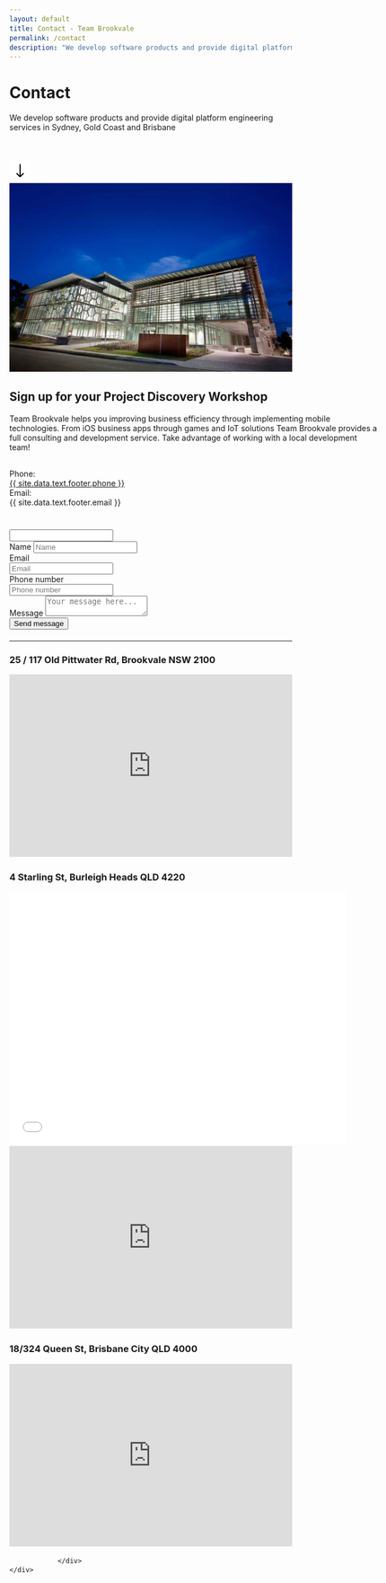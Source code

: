 ```yaml
---
layout: default
title: Contact - Team Brookvale
permalink: /contact
description: "We develop software products and provide digital platform engineering services in Sydney, Gold Coast and Brisbane"
---
```

 <script type="text/javascript" src="https://cdn.jsdelivr.net/npm/emailjs-com@2.3.2/dist/email.min.js"></script>
<script type="text/javascript">
   (function(){
      emailjs.init("user_knG2BzWL3cFIviNKOkKF5");
   })();
</script>
<script type="text/javascript">
    function getIp(json){
        window.ipAddress = json.ip;
    }

    function sendEmail(event) {
        var button = document.getElementById("submit-button");
        var service_id = 'gmail_longbtomi01';
        var template_id = 'contact_form';
        var form = document.forms['contactForm'];
        var templateParams = {
            name: form["name"].value,
            from_email: form["from_email"].value,
            phone: form["phone"].value,
            message: form["message"].value,
            ip: window.ipAddress != null && window.ipAddress != undefined ? window.ipAddress : "N/A"
        }; 

        if(form["additional_field"].value != ""){
            return;
        }

        button.innerHTML = '<span><i class="fas fa-spinner fa-spin"></i> Sending...</span>';
        button.disabled = true;

         emailjs.send(service_id, template_id, templateParams)
            .then(function(response) {
                button.innerHTML = '<span><i class="fas fa-check"></i> Message sent!</span>';
            }, function(error) {
                button.disabled = false;
                button.innerHTML = 'Send message';
                alert("We are terribly sorry, but we have not been able to send your message. Please try again, and if that fails, contact us directly via e-mail. Thank you!")
            });        
    }  
</script>
<script type="text/javascript" src="https://api.ipify.org?format=jsonp&callback=getIp"></script>
<div class="contactpage">
    <div class="pagehero">
        <div class="inner flex sb">
            <div>
                <h1>Contact</h1>
                <p style="margin-bottom: 50px">We develop software products and provide digital platform engineering services in Sydney, Gold Coast and Brisbane</p>
                <img src="/assets/images/arrowdown.png">
            </div>
            <div>
                <img  class="pageheropic jumptop" src="/assets/images/xlifestyle-working-brookvale.webp">
            </div>
        </div>
    </div>
    <div class="inner flex sb">
        <div style="width: 659px">
            <h2>Sign up for your Project Discovery Workshop</h2>
            <div class="mid gray">
                Team Brookvale helps you improving business efficiency through implementing mobile technologies. From iOS business apps through games and IoT solutions Team Brookvale provides a full consulting and development service. Take advantage of working with a local development team!
            </div>
            <div class="contact semibold" style="margin: 30px 0 40px 0">
                <div class="floleft" style="width: 150px">Phone:</div><div class="bluetext"><a class="phone-number" href="tel:{{ site.data.text.footer.phone }}">{{ site.data.text.footer.phone }}</a></div>
                <div class="floleft" style="width: 150px">Email:</div><div class="bluetext">{{ site.data.text.footer.email }}</div>
            </div>
            <div>
                <a href="https://www.facebook.com/teambrookvale" class="socialmedia fb"><i class="fab fa-facebook-f"></i></a>
                <a href="http://twitter.com/teambrookvale" class="socialmedia tw"><i class="fab fa-twitter"></i></a>
                <a href="https://www.linkedin.com/company/team-brookvale/" class="socialmedia tw"><i class="fab fa-linkedin"></i></a>
                <!--<a href="https://www.youtube.com/channel/UCpFdJdlijg9qK7p3su-9J_Q" class="socialmedia yt"><i class="fab fa-youtube"></i></a>
                <a href="http://teambrookvale.tumblr.com" class="socialmedia tm"><i class="fab fa-tumblr"></i></a>-->
            </div>           
        </div>
        <div style="width: 460px">
            <form id="contactForm" style="margin-bottom: 20px" onsubmit="sendEmail();return false">
                <input class="d-none" name="additional_field" type="text" />
                <div class="row">
                    <label>Name</label>
                    <input type="text" required name="name" placeholder="Name">
                </div>
                <div class="flex sb">
                    <div style="width: 48%">
                        <div class="row">
                            <label>Email</label>
                            <input type="email" required name="from_email" placeholder="Email">
                        </div>
                    </div>
                    <div style="width: 48%">
                        <div class="row">
                            <label>Phone number</label>
                            <input type="text" required name="phone" placeholder="Phone number">
                        </div>
                    </div>
                </div>
                <div class="row">
                    <label>Message</label>
                    <textarea name="message" required placeholder="Your message here..."></textarea>
                </div>
                <div class="row buttons">
                    <button id="submit-button" type="submit">Send message</button>
                </div>
            </form>
        </div>         
</div>
<div class="container">
<hr class="separator" />
</div>
<div class="inner map-container">               
                <div>
                <h3>25 / 117 Old Pittwater Rd, Brookvale NSW 2100</h3>
                     <iframe src="https://www.google.com/maps/embed?pb=!1m18!1m12!1m3!1d3316.758445082223!2d151.26014485137583!3d-33.76690738058974!2m3!1f0!2f0!3f0!3m2!1i1024!2i768!4f13.1!3m3!1m2!1s0x6b12aa46876df29f%3A0x9fd196ca7df78eff!2s117+Old+Pittwater+Rd%2C+Brookvale+NSW+2100!5e0!3m2!1sen!2sau!4v1459312995857" width="100%" height="325" frameborder="0" style="border:0" allowfullscreen=""></iframe>
                </div>
                <div>
                <h3>
                4 Starling St, Burleigh Heads QLD 4220
                </h3>
                <iframe src="!5e0!3m2!1sen!2shu!4v1613417361088!5m2!1sen!2shu" width="600" height="450" frameborder="0" style="border:0;" allowfullscreen="" aria-hidden="false" tabindex="0"></iframe>
                    <iframe src="https://www.google.com/maps/embed?pb=!1m18!1m12!1m3!1d7039.6415879927845!2d153.4447066109643!3d-28.09100871235847!2m3!1f0!2f0!3f0!3m2!1i1024!2i768!4f13.1!3m3!1m2!1s0x6b91039f2e80665d%3A0x3af4e2ede95cdd05!2s4%20Starling%20St%2C%20Burleigh%20Heads%20QLD%204220%2C%20Australia!5e0!3m2!1sen!2sau!4v1556567349781"
                     width="100%" height="325" frameborder="0" style="border:0" allowfullscreen=""></iframe>
                </div> 
                <div>
                 <h3>
                18/324 Queen St, Brisbane City QLD 4000
                </h3>
               <iframe src="https://www.google.com/maps/embed?pb=!1m18!1m12!1m3!1d3540.0823186066614!2d153.0265045150568!3d-27.466696482892164!2m3!1f0!2f0!3f0!3m2!1i1024!2i768!4f13.1!3m3!1m2!1s0x6b915a1d18eeea4b%3A0x487ca6e5997c2ce6!2s18%2F324%20Queen%20St%2C%20Brisbane%20City%20QLD%204000%2C%20Australia!5e0!3m2!1sen!2sau!4v1584329578522!5m2!1sen!2sau" width="100%" height="325" frameborder="0" style="border:0;" allowfullscreen=""></iframe> 
                </div> 
                               
                </div>            
    </div>